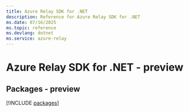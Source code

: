 ```yaml
---
title: Azure Relay SDK for .NET
description: Reference for Azure Relay SDK for .NET
ms.date: 07/16/2025
ms.topic: reference
ms.devlang: dotnet
ms.service: azure-relay
---
```

# Azure Relay SDK for .NET - preview
## Packages - preview
[!INCLUDE [packages](relay-index.md)]
